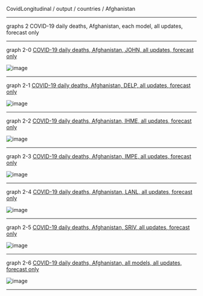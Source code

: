 
CovidLongitudinal / output / countries / Afghanistan


***

graphs 2 COVID-19 daily deaths, Afghanistan, each model, all updates, forecast only

***

graph 2-0 [COVID-19 daily deaths, Afghanistan, JOHN, all updates, forecast only](https://github.com/pourmalek/CovidLongitudinal/blob/main/output/countries/Afghanistan/graph%202%20Afghanistan%20JOHN%20C19%20daily%20deaths%20reported.pdf)

![image](https://user-images.githubusercontent.com/30849720/204109442-5ac03719-bcad-4a6e-80e2-719e14487519.png)

***

graph 2-1 [COVID-19 daily deaths, Afghanistan, DELP, all updates, forecast only](https://github.com/pourmalek/CovidLongitudinal/blob/main/output/countries/Afghanistan/graph%202%20Afghanistan%20DELP%20C19%20daily%20deaths%20all%20updates.pdf)

![image](https://user-images.githubusercontent.com/30849720/204109278-9b6c2af2-384e-4ea9-aab0-41cd612574c7.png)

***

graph 2-2 [COVID-19 daily deaths, Afghanistan, IHME, all updates, forecast only](https://github.com/pourmalek/CovidLongitudinal/blob/main/output/countries/Afghanistan/graph%202%20Afghanistan%20IHME%20C19%20daily%20deaths%20all%20updates.pdf)

![image](https://user-images.githubusercontent.com/30849720/204109324-65578358-8ed5-40ab-99d0-cea3b984b202.png)

***

graph 2-3 [COVID-19 daily deaths, Afghanistan, IMPE, all updates, forecast only](https://github.com/pourmalek/CovidLongitudinal/blob/main/output/countries/Afghanistan/graph%202%20Afghanistan%20IMPE%20C19%20daily%20deaths%20all%20updates.pdf)

![image](https://user-images.githubusercontent.com/30849720/204109370-18c3eaf9-f269-491e-9bb9-9a1df46d173d.png)

***

graph 2-4 [COVID-19 daily deaths, Afghanistan, LANL, all updates, forecast only](https://github.com/pourmalek/CovidLongitudinal/blob/main/output/countries/Afghanistan/graph%202%20Afghanistan%20LANL%20C19%20daily%20deaths%20all%20updates.pdf)

![image](https://user-images.githubusercontent.com/30849720/204109481-7ffa961a-1023-407d-b77b-a8958cae35dc.png)

***

graph 2-5 [COVID-19 daily deaths, Afghanistan, SRIV, all updates, forecast only](https://github.com/pourmalek/CovidLongitudinal/blob/main/output/countries/Afghanistan/graph%202%20Afghanistan%20SRIV%20C19%20daily%20deaths%20all%20updates.pdf)

![image](https://user-images.githubusercontent.com/30849720/204109546-8de69c3c-4857-4c7d-9c89-4d5641e09a77.png)

***

graph 2-6 [COVID-19 daily deaths, Afghanistan, all models, all updates, forecast only](https://github.com/pourmalek/CovidLongitudinal/blob/main/output/countries/Afghanistan/graph%202%20Afghanistan%20ALL%20MODELS%20C19%20daily%20deaths%20all%20updates.pdf)

![image](https://user-images.githubusercontent.com/30849720/204109597-d5a6020d-8a6d-4f07-8622-ea70fc6adbf2.png)

***









